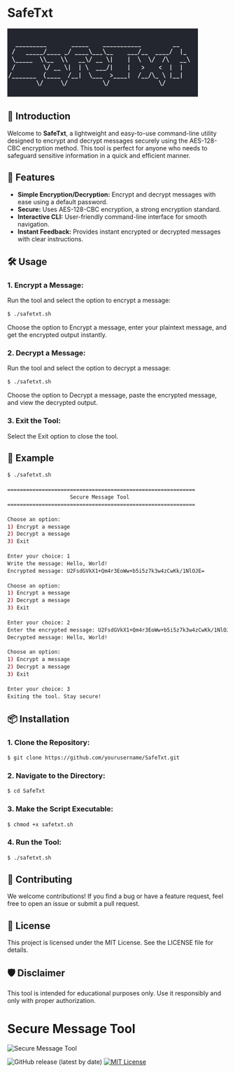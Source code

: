 
# SafeTxt

![SafeTxt](banner.png)

## 🚀 Introduction

Welcome to **SafeTxt**, a lightweight and easy-to-use command-line utility designed to encrypt and decrypt messages securely using the AES-128-CBC encryption method. This tool is perfect for anyone who needs to safeguard sensitive information in a quick and efficient manner.

## 🔐 Features

- **Simple Encryption/Decryption:** Encrypt and decrypt messages with ease using a default password.
- **Secure:** Uses AES-128-CBC encryption, a strong encryption standard.
- **Interactive CLI:** User-friendly command-line interface for smooth navigation.
- **Instant Feedback:** Provides instant encrypted or decrypted messages with clear instructions.

## 🛠️ Usage

### 1. **Encrypt a Message:**

Run the tool and select the option to encrypt a message:

```bash
$ ./safetxt.sh
```
Choose the option to Encrypt a message, enter your plaintext message, and get the encrypted output instantly.

### 2. **Decrypt a Message:**

Run the tool and select the option to decrypt a message:

```bash
$ ./safetxt.sh
```
Choose the option to Decrypt a message, paste the encrypted message, and view the decrypted output.
### 3. **Exit the Tool:**

Select the Exit option to close the tool.

## 📖 Example

```bash
$ ./safetxt.sh

============================================================
                    Secure Message Tool                     
============================================================

Choose an option:
1) Encrypt a message
2) Decrypt a message
3) Exit

Enter your choice: 1
Write the message: Hello, World!
Encrypted message: U2FsdGVkX1+Qm4r3EoWw+b5i5z7k3w4zCwKk/1NlOJE=

Choose an option:
1) Encrypt a message
2) Decrypt a message
3) Exit

Enter your choice: 2
Enter the encrypted message: U2FsdGVkX1+Qm4r3EoWw+b5i5z7k3w4zCwKk/1NlOJE=
Decrypted message: Hello, World!

Choose an option:
1) Encrypt a message
2) Decrypt a message
3) Exit

Enter your choice: 3
Exiting the tool. Stay secure!
```

## 📦 Installation

 ### 1. **Clone the Repository:**

 ```bash
 $ git clone https://github.com/yourusername/SafeTxt.git
```
### 2. **Navigate to the Directory:**

```bash
$ cd SafeTxt
```
### 3. **Make the Script Executable:**

```bash
$ chmod +x safetxt.sh
```

### 4. **Run the Tool:**
```bash
$ ./safetxt.sh
```

## 🌟 Contributing

We welcome contributions! If you find a bug or have a feature request, feel free to open an issue or submit a pull request.

## 📄 License

This project is licensed under the MIT License. See the LICENSE file for details.

## 🛡️ Disclaimer

This tool is intended for educational purposes only. Use it responsibly and only with proper authorization.


# Secure Message Tool

![Secure Message Tool](https://your-image-url.com/banner.png)

![GitHub release (latest by date)](https://img.shields.io/github/v/release/yourusername/secure-message-tool)
[![MIT License](https://img.shields.io/badge/License-MIT-green.svg)](https://choosealicense.com/licenses/mit/)





